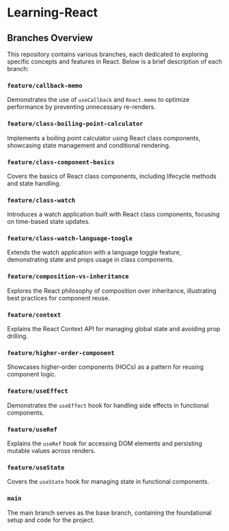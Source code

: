 # Learning-React

## Branches Overview

This repository contains various branches, each dedicated to exploring specific concepts and features in React. Below is a brief description of each branch:

### `feature/callback-memo`
Demonstrates the use of `useCallback` and `React.memo` to optimize performance by preventing unnecessary re-renders.

### `feature/class-boiling-point-calculator`
Implements a boiling point calculator using React class components, showcasing state management and conditional rendering.

### `feature/class-component-basics`
Covers the basics of React class components, including lifecycle methods and state handling.

### `feature/class-watch`
Introduces a watch application built with React class components, focusing on time-based state updates.

### `feature/class-watch-language-toogle`
Extends the watch application with a language toggle feature, demonstrating state and props usage in class components.

### `feature/composition-vs-inheritance`
Explores the React philosophy of composition over inheritance, illustrating best practices for component reuse.

### `feature/context`
Explains the React Context API for managing global state and avoiding prop drilling.

### `feature/higher-order-component`
Showcases higher-order components (HOCs) as a pattern for reusing component logic.

### `feature/useEffect`
Demonstrates the `useEffect` hook for handling side effects in functional components.

### `feature/useRef`
Explains the `useRef` hook for accessing DOM elements and persisting mutable values across renders.

### `feature/useState`
Covers the `useState` hook for managing state in functional components.

### `main`
The main branch serves as the base branch, containing the foundational setup and code for the project.